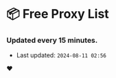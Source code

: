 # :package: Free Proxy List
### Updated every 15 minutes.

- Last updated: `2024-08-11 02:56`

:heart:
